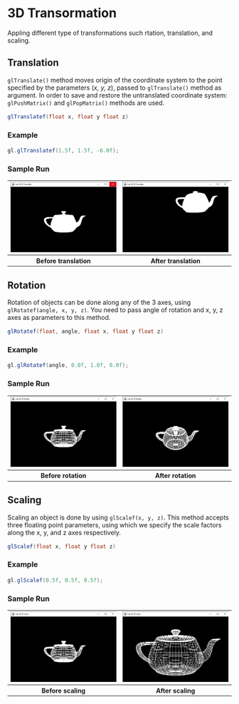 # 3D Transormation

Appling different type of transformations such rtation, translation, and scaling.

## Translation

`glTranslate()` method moves origin of the coordinate system to the point specified by the parameters (*x, y, z*), passed to `glTranslate()` method as argument. In order to save and restore the untranslated coordinate system: `glPushMatrix()` and `glPopMatrix()` methods are used.

```java
glTranslatef(float x, float y float z)
```

### Example
```java
gl.glTranslatef(1.5f, 1.5f, -6.0f);
```

### Sample Run

<table><tr><td>
<img src="/screen-shots/lab08/translate-b.png" alt="Before translation" width="auto">
</td><td>
<img src="/screen-shots/lab08/translate-a.png" alt="After translation" width="100%">
</td></tr>
<tr>
<th>Before translation</th>
<th>After translation</th>
</tr>
</table>

## Rotation

Rotation of objects can be done along any of the 3 axes, using `glRotatef(angle, x, y, z)`. You need to pass angle of rotation and x, y, z axes as parameters to this method.

```java
glRotatef(float, angle, float x, float y float z)
```

### Example
```java
gl.glRotatef(angle, 0.0f, 1.0f, 0.0f);
```

### Sample Run

<table><tr><td>
<img src="/screen-shots/lab08/rotate-b.png" alt="Before rotation" width="auto">
</td><td>
<img src="/screen-shots/lab08/rotate-a.png" alt="After rotation" width="100%">
</td></tr>
<tr>
<th>Before rotation</th>
<th>After rotation</th>
</tr>
</table>



## Scaling

Scaling an object is done by using `glScalef(x, y, z)`. This method accepts three floating point parameters, using which we specify the scale factors along the x, y, and z axes respectively.

```java
glScalef(float x, float y float z)
```

### Example
```java
gl.glScalef(0.5f, 0.5f, 0.5f);
```

### Sample Run

<table><tr><td>
<img src="/screen-shots/lab08/scale-b.png" alt="Before scaling" width="auto">
</td><td>
<img src="/screen-shots/lab08/scale-a.png" alt="After scaling" width="100%">
</td></tr>
<tr>
<th>Before scaling</th>
<th>After scaling</th>
</tr>
</table>
